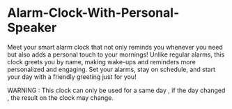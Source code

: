 # Alarm-Clock-With-Personal-Speaker
Meet your smart alarm clock that not only reminds you whenever you need but also adds a personal touch to your mornings! Unlike regular alarms, this clock greets you by name, making wake-ups and reminders more personalized and engaging. Set your alarms, stay on schedule, and start your day with a friendly greeting just for you!

WARNING : This clock can only be used for a same day , if the day changed , the result on the clock may change.
